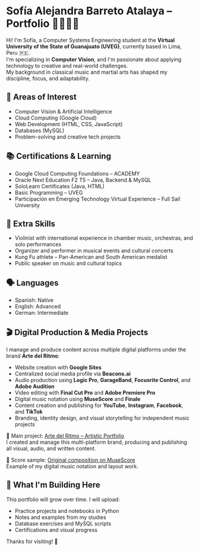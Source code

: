 # Sofía Alejandra Barreto Atalaya – Portfolio 👩‍💻🎻🐉

Hi! I'm Sofía, a Computer Systems Engineering student at the **Virtual University of the State of Guanajuato (UVEG)**, currently based in Lima, Peru 🇵🇪.  
I'm specializing in **Computer Vision**, and I'm passionate about applying technology to creative and real-world challenges.  
My background in classical music and martial arts has shaped my discipline, focus, and adaptability.

## 🎯 Areas of Interest
- Computer Vision & Artificial Intelligence
- Cloud Computing (Google Cloud)
- Web Development (HTML, CSS, JavaScript)
- Databases (MySQL)
- Problem-solving and creative tech projects

## 📚 Certifications & Learning
- Google Cloud Computing Foundations – ACADEMY  
- Oracle Next Education F2 T5 – Java, Backend & MySQL  
- SoloLearn Certificates (Java, HTML)  
- Basic Programming – UVEG
- Participación en Emerging Technology Virtual Experience – Full Sail University

## 🎻 Extra Skills
- Violinist with international experience in chamber music, orchestras, and solo performances  
- Organizer and performer in musical events and cultural concerts  
- Kung Fu athlete – Pan-American and South American medalist  
- Public speaker on music and cultural topics  

## 🗣️ Languages
- Spanish: Native  
- English: Advanced  
- German: Intermediate

## 🎬 Digital Production & Media Projects

I manage and produce content across multiple digital platforms under the brand **Arte del Ritmo**:

- Website creation with **Google Sites**
- Centralized social media profile via **Beacons.ai**
- Audio production using **Logic Pro**, **GarageBand**, **Focusrite Control**, and **Adobe Audition**
- Video editing with **Final Cut Pro** and **Adobe Premiere Pro**
- Digital music notation using **MuseScore** and **Finale**
- Content creation and publishing for **YouTube**, **Instagram**, **Facebook**, and **TikTok**
- Branding, identity design, and visual storytelling for independent music projects

🎨 Main project: [Arte del Ritmo – Artistic Portfolio](https://beacons.ai/artedelritmo)  
I created and manage this multi-platform brand, producing and publishing all visual, audio, and written content.

📝 Score sample: [Original composition on MuseScore](https://musescore.com/user/1630996/scores/6703432/s/0eS_ch)  
Example of my digital music notation and layout work.

## 📌 What I'm Building Here
This portfolio will grow over time. I will upload:
- Practice projects and notebooks in Python  
- Notes and examples from my studies  
- Database exercises and MySQL scripts  
- Certifications and visual progress

Thanks for visiting! 🌱
